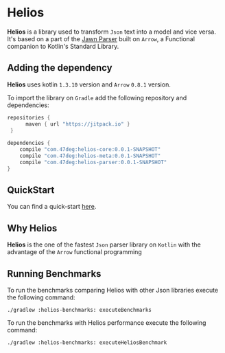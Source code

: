 # Helios

**Helios** is a library used to transform `Json` text into a model and vice versa. 
It's based on a part of the [Jawn Parser](https://github.com/non/jawn) built on `Arrow`, 
a Functional companion to Kotlin's Standard Library.

## Adding the dependency

**Helios** uses kotlin `1.3.10` version and `Arrow` `0.8.1` version.

To import the library on `Gradle` add the following repository and dependencies:

```groovy
repositories {
      maven { url "https://jitpack.io" }
 }
 
dependencies {
    compile "com.47deg:helios-core:0.0.1-SNAPSHOT"
    compile "com.47deg:helios-meta:0.0.1-SNAPSHOT"
    compile "com.47deg:helios-parser:0.0.1-SNAPSHOT"
}
```

## QuickStart

You can find a quick-start [here](https://github.com/47deg/helios/tree/master/helios-docs/docs/QuickStart.md).

## Why Helios

**Helios** is the one of the fastest `Json` parser library on `Kotlin` 
with the advantage of the `Arrow` functional programming

## Running Benchmarks

To run the benchmarks comparing Helios with other Json libraries execute the following command:

`./gradlew :helios-benchmarks: executeBenchmarks`

To run the benchmarks with Helios performance execute the following command:

`./gradlew :helios-benchmarks: executeHeliosBenchmark`
